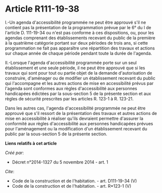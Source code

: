 # Article R111-19-38

I.-Un agenda d'accessibilité programmée ne peut être approuvé s'il ne contient pas la présentation de la programmation prévue
par le 6° du I de l'article D. 111-19-34 ou n'est pas conforme à ces dispositions, ou, pour les agendas comprenant des
établissements recevant du public de la première à la quatrième catégorie portant sur deux périodes de trois ans, si cette
programmation ne fait pas apparaître une répartition des travaux et actions sur chaque année de chaque période pendant toute
la durée de l'agenda. 

II.-Lorsque l'agenda d'accessibilité programmée porte sur un seul établissement et une seule période, il ne peut être
approuvé que si les travaux qui sont pour tout ou partie objet de la demande d'autorisation de construire, d'aménager ou de
modifier un établissement recevant du public qui l'accompagne et les autres actions de mise en accessibilité prévus par
l'agenda sont conformes aux règles d'accessibilité aux personnes handicapées édictées par la sous-section 5 de la présente
section et aux règles de sécurité prescrites par les articles R. 123-1 à R. 123-21. 

Dans les autres cas, l'agenda d'accessibilité programmée ne peut être approuvé que s'il ressort de la présentation des
travaux et autres actions de mise en accessibilité à réaliser qu'ils devraient permettre d'assurer la conformité aux règles
d'accessibilité aux personnes handicapées prévues pour l'aménagement ou la modification d'un établissement recevant du public
par la sous-section 5 de la présente section.

**Liens relatifs à cet article**

_Créé par_:

  - Décret n°2014-1327 du 5 novembre 2014 - art. 1

_Cite_:

  - Code de la construction et de l'habitation. - art. D111-19-34 (V)
  - Code de la construction et de l'habitation. - art. R*123-1 (V)
